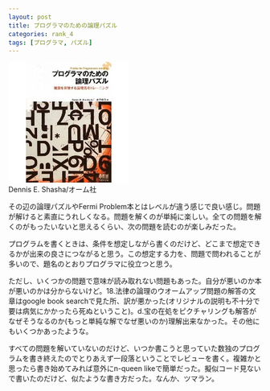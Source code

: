 ```yaml
---
layout: post
title: プログラマのための論理パズル
categories: rank_4
tags: [プログラマ, パズル]
---
```



<div class="book"><div class="book_image"><a href="http://www.amazon.co.jp/dp/4274067556"><img src="/images/puzzlers_for_programmers_and_pros.jpg"></img></a></div><div class="book_info">Dennis E. Shasha/オーム社</div><div class="clear"></div></div>

その辺の論理パズルやFermi Problem本とはレベルが違う感じで良い感じ。問題が解けると素直にうれしくなる。問題を解くのが単純に楽しい。全ての問題を解くのがもったいないと思えるくらい、次の問題を読むのが楽しみだった。 

プログラムを書くときは、条件を想定しながら書くのだけど、どこまで想定できるかが出来の良さにつながると思う。この想定する力を、問題で問われることが多いので、題名のとおりプログラマに役立つと思う。 

ただし、いくつかの問題で意味が読み取れない問題もあった。自分が悪いのか本が悪いのかは分からないけど。18.法律の論理のウオームアップ問題の解答の文章はgoogle book searchで見た所、訳が悪かった(オリジナルの説明も不十分で要は病気にかかったら死ぬということ)。d.宝の在処をピクチャリングも解答がなぜそうなるのか(もっと単純な解でなぜ悪いのか)理解出来なかった。その他にもいくつかあったような。 

すべての問題を解いていないのだけど、いつか書こうと思っていた数独のプログラムを書き終えたのでとりあえず一段落ということでレビューを書く。複雑かと思ったら書き始めてみれば意外にn-queen likeで簡単だった。擬似コード見ないで書いたのだけど、似たような書き方だった。なんか、ツマラン。
